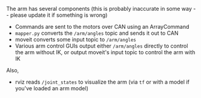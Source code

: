 The arm has several components (this is probably inaccurate in some way -- please update it if something is wrong)

- Commands are sent to the motors over CAN using an ArrayCommand
- `mapper.py` converts the `/arm/angles` topic and sends it out to CAN
- moveit converts some input topic to `/arm/angles`
- Various arm control GUIs output either `/arm/angles` directly to control the arm without IK, or output moveit's input topic to control the arm with IK

Also,
- rviz reads `/joint_states` to visualize the arm (via `tf` or with a model if you've loaded an arm model)